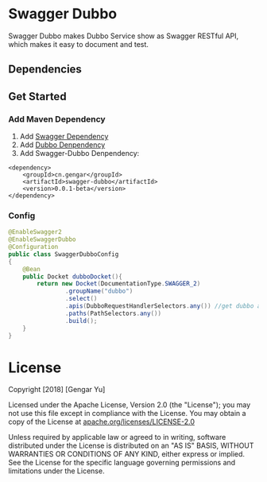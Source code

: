 # Swagger Dubbo

Swagger Dubbo makes Dubbo Service show as Swagger RESTful API, which makes it easy to document and test.

## Dependencies

## Get Started

### Add Maven Dependency

1. Add [Swagger Dependency](https://swagger.io)
2. Add [Dubbo Denpendency](https://dubbo.incubator.apache.org)
3. Add Swagger-Dubbo Denpendency:

```mvn
<dependency>
    <groupId>cn.gengar</groupId>
    <artifactId>swagger-dubbo</artifactId>
    <version>0.0.1-beta</version>
</dependency>
```

### Config

```java
@EnableSwagger2
@EnableSwaggerDubbo
@Configuration
public class SwaggerDubboConfig
{
    @Bean
    public Docket dubboDocket(){
        return new Docket(DocumentationType.SWAGGER_2)
                .groupName("dubbo")
                .select()
                .apis(DubboRequestHandlerSelectors.any()) //get dubbo api only
                .paths(PathSelectors.any())
                .build();
    }
}
```

# License

Copyright [2018] [Gengar Yu]

Licensed under the Apache License, Version 2.0 (the "License");
you may not use this file except in compliance with the License.
You may obtain a copy of the License at [apache.org/licenses/LICENSE-2.0](http://www.apache.org/licenses/LICENSE-2.0)

Unless required by applicable law or agreed to in writing, software
distributed under the License is distributed on an "AS IS" BASIS,
WITHOUT WARRANTIES OR CONDITIONS OF ANY KIND, either express or implied.
See the License for the specific language governing permissions and
limitations under the License.
